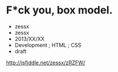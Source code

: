 # F*ck you, box model.
- zessx
- zessx
- 2013/XX/XX
- Development ; HTML ; CSS
- draft

http://jsfiddle.net/zessx/zRZFW/